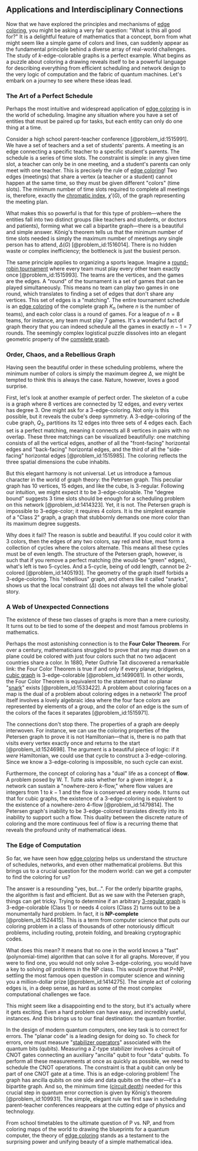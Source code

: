 ## Applications and Interdisciplinary Connections

Now that we have explored the principles and mechanisms of [edge coloring](@article_id:270853), you might be asking a very fair question: "What is this all good for?" It is a delightful feature of mathematics that a concept, born from what might seem like a simple game of colors and lines, can suddenly appear as the fundamental principle behind a diverse array of real-world challenges. The study of $k$-edge-colorable graphs is a perfect example. What begins as a puzzle about coloring a drawing reveals itself to be a powerful language for describing everything from efficient scheduling and network design to the very logic of computation and the fabric of quantum machines. Let's embark on a journey to see where these ideas lead.

### The Art of a Perfect Schedule

Perhaps the most intuitive and widespread application of [edge coloring](@article_id:270853) is in the world of scheduling. Imagine any situation where you have a set of entities that must be paired up for tasks, but each entity can only do one thing at a time.

Consider a high school parent-teacher conference [@problem_id:1515991]. We have a set of teachers and a set of students' parents. A meeting is an edge connecting a specific teacher to a specific student's parents. The schedule is a series of time slots. The constraint is simple: in any given time slot, a teacher can only be in one meeting, and a student's parents can only meet with one teacher. This is precisely the rule of [edge coloring](@article_id:270853)! Two edges (meetings) that share a vertex (a teacher or a student) cannot happen at the same time, so they must be given different "colors" (time slots). The minimum number of time slots required to complete all meetings is, therefore, exactly the [chromatic index](@article_id:261430), $\chi'(G)$, of the graph representing the meeting plan.

What makes this so powerful is that for this type of problem—where the entities fall into two distinct groups (like teachers and students, or doctors and patients), forming what we call a bipartite graph—there is a beautiful and simple answer. Kőnig's theorem tells us that the minimum number of time slots needed is simply the maximum number of meetings any single person has to attend, $\Delta(G)$ [@problem_id:1516014]. There is no hidden waste or complex inefficiency; the bottleneck is just the busiest person.

The same principle applies to organizing a sports league. Imagine a [round-robin tournament](@article_id:267650) where every team must play every other team exactly once [@problem_id:1515993]. The teams are the vertices, and the games are the edges. A "round" of the tournament is a set of games that can be played simultaneously. This means no team can play two games in one round, which translates to finding a set of edges that don't share any vertices. This set of edges is a "matching". The entire tournament schedule is an [edge coloring](@article_id:270853) of the complete graph $K_n$ (where $n$ is the number of teams), and each color class is a round of games. For a league of $n=8$ teams, for instance, any team must play $7$ games. It's a wonderful fact of graph theory that you can indeed schedule all the games in exactly $n-1=7$ rounds. The seemingly complex logistical puzzle dissolves into an elegant geometric property of the [complete graph](@article_id:260482).

### Order, Chaos, and a Rebellious Graph

Having seen the beautiful order in these scheduling problems, where the minimum number of colors is simply the maximum degree $\Delta$, we might be tempted to think this is always the case. Nature, however, loves a good surprise.

First, let's look at another example of perfect order. The skeleton of a cube is a graph where 8 vertices are connected by 12 edges, and every vertex has degree 3. One might ask for a 3-edge-coloring. Not only is this possible, but it reveals the cube's deep symmetry. A 3-edge-coloring of the cube graph, $Q_3$, partitions its 12 edges into three sets of 4 edges each. Each set is a perfect matching, meaning it connects all 8 vertices in pairs with no overlap. These three matchings can be visualized beautifully: one matching consists of all the vertical edges, another of all the "front-facing" horizontal edges and "back-facing" horizontal edges, and the third of all the "side-facing" horizontal edges [@problem_id:1515985]. The coloring reflects the three spatial dimensions the cube inhabits.

But this elegant harmony is not universal. Let us introduce a famous character in the world of graph theory: the Petersen graph. This peculiar graph has 10 vertices, 15 edges, and like the cube, is 3-regular. Following our intuition, we might expect it to be 3-edge-colorable. The "degree bound" suggests 3 time slots should be enough for a scheduling problem on this network [@problem_id:1414323]. Yet, it is not. The Petersen graph is impossible to 3-edge-color; it requires 4 colors. It is the simplest example of a "Class 2" graph, a graph that stubbornly demands one more color than its maximum degree suggests.

Why does it fail? The reason is subtle and beautiful. If you could color it with 3 colors, then the edges of any two colors, say red and blue, must form a collection of cycles where the colors alternate. This means all these cycles must be of even length. The structure of the Petersen graph, however, is such that if you remove a perfect matching (the would-be "green" edges), what's left is two 5-cycles. And a 5-cycle, being of odd length, cannot be 2-colored [@problem_id:1405193]. The geometry of the graph itself forbids a 3-edge-coloring. This "rebellious" graph, and others like it called "snarks", shows us that the local constraint ($\Delta$) does not always tell the whole global story.

### A Web of Unexpected Connections

The existence of these two classes of graphs is more than a mere curiosity. It turns out to be tied to some of the deepest and most famous problems in mathematics.

Perhaps the most astonishing connection is to the **Four Color Theorem**. For over a century, mathematicians struggled to prove that any map drawn on a plane could be colored with just four colors such that no two adjacent countries share a color. In 1880, Peter Guthrie Tait discovered a remarkable link: the Four Color Theorem is true if and only if every planar, bridgeless, [cubic graph](@article_id:265861) is 3-edge-colorable [@problem_id:1499081]. In other words, the Four Color Theorem is equivalent to the statement that no planar "[snark](@article_id:263900)" exists [@problem_id:1533422]. A problem about coloring faces on a map is the dual of a problem about coloring edges in a network! The proof itself involves a lovely algebraic idea where the four face colors are represented by elements of a group, and the color of an edge is the sum of the colors of the faces it separates [@problem_id:1515971].

The connections don't stop there. The properties of a graph are deeply interwoven. For instance, we can use the coloring properties of the Petersen graph to prove it is not Hamiltonian—that is, there is no path that visits every vertex exactly once and returns to the start [@problem_id:1524698]. The argument is a beautiful piece of logic: if it *were* Hamiltonian, we could use that cycle to construct a 3-edge-coloring. Since we know a 3-edge-coloring is impossible, no such cycle can exist.

Furthermore, the concept of coloring has a "dual" life as a concept of **flow**. A problem posed by W. T. Tutte asks whether for a given integer $k$, a network can sustain a "nowhere-zero $k$-flow," where flow values are integers from $1$ to $k-1$ and the flow is conserved at every node. It turns out that for cubic graphs, the existence of a 3-edge-coloring is equivalent to the existence of a nowhere-zero 4-flow [@problem_id:1479814]. The Petersen graph's inability to be 3-edge-colored translates directly into its inability to support such a flow. This duality between the discrete nature of coloring and the more continuous feel of flow is a recurring theme that reveals the profound unity of mathematical ideas.

### The Edge of Computation

So far, we have seen how [edge coloring](@article_id:270853) helps us understand the structure of schedules, networks, and even other mathematical problems. But this brings us to a crucial question for the modern world: can we get a computer to find the coloring for us?

The answer is a resounding "yes, but...". For the orderly bipartite graphs, the algorithm is fast and efficient. But as we saw with the Petersen graph, things can get tricky. Trying to determine if an arbitrary [3-regular graph](@article_id:260901) is 3-edge-colorable (Class 1) or needs 4 colors (Class 2) turns out to be a monumentally hard problem. In fact, it is **NP-complete** [@problem_id:1524415]. This is a term from computer science that puts our coloring problem in a class of thousands of other notoriously difficult problems, including routing, protein folding, and breaking cryptographic codes.

What does this mean? It means that no one in the world knows a "fast" (polynomial-time) algorithm that can solve it for all graphs. Moreover, if you were to find one, you would not only solve 3-edge-coloring, you would have a key to solving *all* problems in the NP class. This would prove that P=NP, settling the most famous open question in computer science and winning you a million-dollar prize [@problem_id:1414275]. The simple act of coloring edges is, in a deep sense, as hard as some of the most complex computational challenges we face.

This might seem like a disappointing end to the story, but it's actually where it gets exciting. Even a hard problem can have easy, and incredibly useful, instances. And this brings us to our final destination: the quantum frontier.

In the design of modern quantum computers, one key task is to correct for errors. The "planar code" is a leading design for doing so. To check for errors, one must measure "[stabilizer operators](@article_id:141175)" associated with the quantum bits (qubits). Measuring a Z-type stabilizer involves a circuit of CNOT gates connecting an auxiliary "ancilla" qubit to four "data" qubits. To perform all these measurements at once as quickly as possible, we need to schedule the CNOT operations. The constraint is that a qubit can only be part of one CNOT gate at a time. This is an edge-coloring problem! The graph has ancilla qubits on one side and data qubits on the other—it's a bipartite graph. And so, the minimum time ([circuit depth](@article_id:265638)) needed for this crucial step in quantum error correction is given by Kőnig's theorem [@problem_id:109931]. The simple, elegant rule we first saw in scheduling parent-teacher conferences reappears at the cutting edge of physics and technology.

From school timetables to the ultimate question of P vs. NP, and from coloring maps of the world to drawing the blueprints for a quantum computer, the theory of [edge coloring](@article_id:270853) stands as a testament to the surprising power and unifying beauty of a simple mathematical idea.